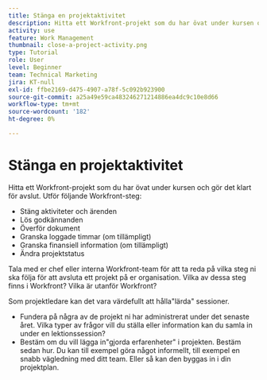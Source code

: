 ```yaml
---
title: Stänga en projektaktivitet
description: Hitta ett Workfront-projekt som du har övat under kursen och gör det klart för avslut.
activity: use
feature: Work Management
thumbnail: close-a-project-activity.png
type: Tutorial
role: User
level: Beginner
team: Technical Marketing
jira: KT-null
exl-id: ffbe2169-d475-4907-a78f-5c092b923900
source-git-commit: a25a49e59ca483246271214886ea4dc9c10e8d66
workflow-type: tm+mt
source-wordcount: '182'
ht-degree: 0%

---
```


# Stänga en projektaktivitet

Hitta ett Workfront-projekt som du har övat under kursen och gör det klart för avslut. Utför följande Workfront-steg:

* Stäng aktiviteter och ärenden
* Lös godkännanden
* Överför dokument
* Granska loggade timmar (om tillämpligt)
* Granska finansiell information (om tillämpligt)
* Ändra projektstatus

Tala med er chef eller interna Workfront-team för att ta reda på vilka steg ni ska följa för att avsluta ett projekt på er organisation. Vilka av dessa steg finns i Workfront? Vilka är utanför Workfront?

Som projektledare kan det vara värdefullt att hålla&quot;lärda&quot; sessioner.

* Fundera på några av de projekt ni har administrerat under det senaste året. Vilka typer av frågor vill du ställa eller information kan du samla in under en lektionssession?
* Bestäm om du vill lägga in&quot;gjorda erfarenheter&quot; i projekten. Bestäm sedan hur. Du kan till exempel göra något informellt, till exempel en snabb vägledning med ditt team. Eller så kan den byggas in i din projektplan.
